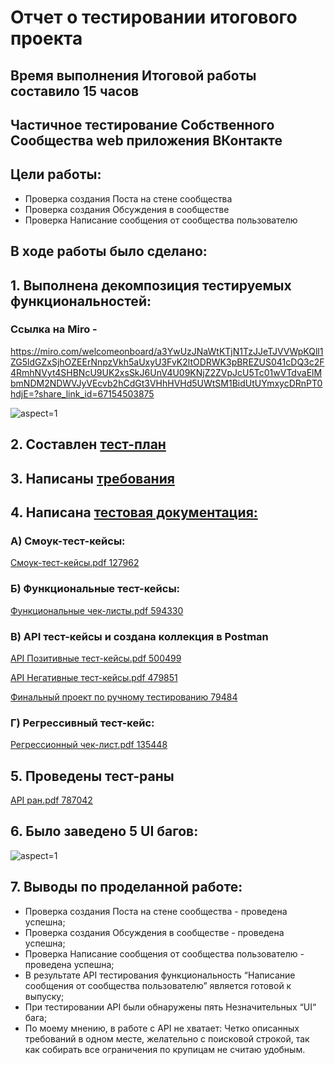 # Отчет о тестировании итогового проекта

## **Время выполнения Итоговой работы составило 15 часов**


## Частичное тестирование Собственного Сообщества web приложения ВКонтакте


## Цели работы: 

- Проверка создания Поста на стене сообщества
- Проверка создания Обсуждения в сообществе
- Проверка Написание сообщения от сообщества пользователю

    

## В ходе работы было сделано:


## 1. Выполнена декомпозиция тестируемых функциональностей:

### Ссылка на Miro - 

<https://miro.com/welcomeonboard/a3YwUzJNaWtKTjN1TzJJeTJVVWpKQll1ZG5ldGZxSjhOZEErNnpzVkh5aUxyU3FvK2ltODRWK3pBREZUS041cDQ3c2F4RmhNVyt4SHBNcU9UK2xsSkJ6UnV4U09KNjZ2ZVpJcU5Tc01wVTdvaElMbmNDM2NDWVJyVEcvb2hCdGt3VHhHVHd5UWtSM1BidUtUYmxycDRnPT0hdjE=?share_link_id=67154503875>

 ![](/api/attachments.redirect?id=e74a9ecb-082f-423f-9d68-c62d8cb7c207 "aspect=1")



## 2. Составлен __[тест-план](https://make-or-dead.yonote.ru/doc/test-plan-S6gUVssSuB)__ 












## 

## 3. Написаны __[требования](https://make-or-dead.yonote.ru/doc/trebovaniya-pLL6TccUxP)__

## 

## 4. Написана __[тестовая документация:](https://make-or-dead.yonote.ru/doc/testovaya-dokumentaciya-6omIB8f1OG)__

### А) Смоук-тест-кейсы:

[Смоук-тест-кейсы.pdf 127962](attachment:/api/attachments.redirect?id=83db73eb-2cad-4ba6-bcce-6b0176a499f6)

### Б) Функциональные тест-кейсы:

[Функциональные чек-листы.pdf 594330](attachment:/api/attachments.redirect?id=129a3174-8509-4059-8813-3a1e32d18ba9)

### В) API тест-кейсы и создана коллекция в Postman

[API Позитивные тест-кейсы.pdf 500499](attachment:/api/attachments.redirect?id=750c297c-7771-4b31-9aff-5a2d690bfd1d)

[API Негативные тест-кейсы.pdf 479851](attachment:/api/attachments.redirect?id=7a1c4219-4075-404f-8b7c-19ed4891239b)

[Финальный проект по ручному тестированию 79484](attachment:/api/attachments.redirect?id=3fb21a1f-760b-45e5-b42f-10c66cea35ca)

### Г) Регрессивный тест-кейс:

[Регрессионный чек-лист.pdf 135448](attachment:/api/attachments.redirect?id=4c65ef97-7c6e-4f07-8ac1-46cba3a12099)

## 

## 5. Проведены тест-раны

[API ран.pdf 787042](attachment:/api/attachments.redirect?id=db376c49-d328-4fb8-a365-a3e330514924)



## 6. Было заведено 5 UI багов:

 ![](/api/attachments.redirect?id=be0afbd9-e0b4-463c-8f14-7cfd9b78fca6 "aspect=1")




## **7. Выводы по проделанной работе:** 

- Проверка создания Поста на стене сообщества - проведена успешна;
- Проверка создания Обсуждения в сообществе - проведена успешна;
- Проверка Написание сообщения от сообщества пользователю - проведена успешна;
- В результате API тестирования функциональность “Написание сообщения от сообщества пользователю” является готовой к выпуску; 
- При тестировании API были обнаружены пять Незначительных “UI“ бага;
- По моему мнению, в работе с API не хватает: Четко описанных требований в одном месте, желательно с поисковой строкой, так как собирать все ограничения по крупицам не считаю удобным.

  










